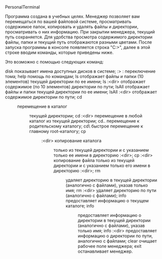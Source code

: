 PersonalTerminal

Программа создана в учебных целях. Менеджер позволяет вам перемещаться по вашей файловой системе, просматривать содержимое папок, копировать и удалять файлы и директории, просматривать о них информацию. При закрытии менеджера, текущий путь сохраняется. Для удобства просмотра содержимого директории файлы, папки и текущий путь отображаются разными цветами. После запуска программы в консоле появляется строка "C:\>", далее в этой строке вводим команды, которые приведены ниже. 

Это возможно с помощью следующих команд:

disk                       показывает имена доступных дисков в системе;
<disk>:\> <disk>:          переключение тома;
help                       помощь по командам;
ls                         отображает файлы и папки (10 элементов) текущей директории по ее имени;
ls <disk>:\<dir>           отображает содержимое (по 10 элементов) директории по пути;
lsAll                      отображает файлы и папки текущей директории по ее имени;
lsAll <disk>:\<dir>        отображает содержимое директории по пути;
cd <dir>                   перемещение в каталог <dir> текущей директории;
cd <disk>:\<dir>           перемещение в любой каталог из текущей директории;
cd..                       перемещение к родительскому каталогу;
cd\\                       быстрое перемещение к главному root-каталогу;
cp <dir> <disk>:\<dir>     копирование каталога <dir> только из текущей директории и с указанием только ее имени в директорию <disk>:\<dir>;
cp <file> <disk>:\<dir>    копирование файла <file> только из текущей директории и с указанием только его имени в директорию <disk>:\<dir>;
rm <dir>                   удаляет директорию в текущей директории (аналогично с файлами), указав только имя;
rm <disk>:\<dir>           удаляет директорию по пути (аналогично с файлами);
info                       предоставляет информацию о текущем каталоге;
info <dir>                 предоставляет информацию о директории в текущей директории (аналогично с файлами), указав только имя;
info <disk>:\<dir>         предоставляет информацию о директории по пути, аналогично с файлами;
clear                      очищает рабочее поле менеджера;
exit                       останавливает менеджер.
